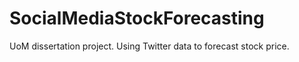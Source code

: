 # SocialMediaStockForecasting
UoM dissertation project. Using Twitter data to forecast stock price. 
